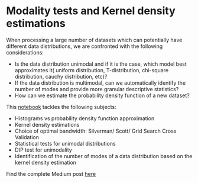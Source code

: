 # Modality tests and Kernel density estimations

When processing a large number of datasets which can potentially have different data distributions, we are confronted with the following considerations:
- Is the data distribution unimodal and if it is the case, which model best approximates it( uniform distribution, T-distribution, chi-square distribution, cauchy distribution, etc)?
- If the data distribution is multimodal, can we automatically identify the number of modes and provide more granular descriptive statistics?
- How can we estimate the probability density function of a new dataset?


This [notebook](https://github.com/ciortanmadalina/modality_tests/blob/master/kernel_density.ipynb) tackles the following subjects:

- Histograms vs probability density function approximation
- Kernel density estimations
- Choice of optimal bandwidth: Silverman/ Scott/ Grid Search Cross Validation
- Statistical tests for unimodal distributions
- DIP test for unimodality
- Identification of the number of modes of a data distribution based on the kernel density estimation

Find the complete Medium post [here](https://medium.com/@ciortanmadalina/modality-tests-and-kernel-density-estimations-3f349bb9e595)
